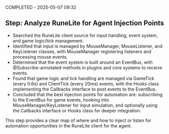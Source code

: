 COMPLETED - 2025-05-07 09:32

## Step: Analyze RuneLite for Agent Injection Points

-   Searched the RuneLite client source for input handling, event system, and game logic/tick management.
-   Identified that input is managed by MouseManager, MouseListener, and KeyListener classes, with MouseManager registering listeners and processing mouse events.
-   Determined that the event system is built around an EventBus, with @Subscribe-annotated methods in plugins and core systems to receive events.
-   Found that game logic and tick handling are managed via GameTick (every 0.6s) and ClientTick (every 20ms) events, with the Hooks class implementing the Callbacks interface to post events to the EventBus.
-   Concluded that the best injection points for automation are: subscribing to the EventBus for game events, hooking into MouseManager/KeyListener for input simulation, and optionally using the Callbacks interface or Hooks class for deeper integration.

This step provides a clear map of where and how to inject or listen for automation opportunities in the RuneLite client for the agent.
